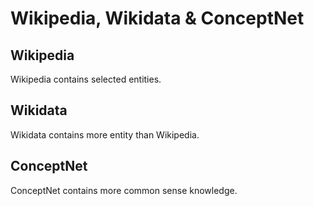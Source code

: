# Wikipedia, Wikidata & ConceptNet

## Wikipedia

Wikipedia contains selected entities.

## Wikidata

Wikidata contains more entity than Wikipedia.

## ConceptNet

ConceptNet contains more common sense knowledge.

